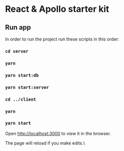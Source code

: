# React & Apollo starter kit

## Run app

In order to run the project run these scripts in this order:

### `cd server`

### `yarn`

### `yarn start:db`

### `yarn start:server`

### `cd ../client`

### `yarn`

### `yarn start`

Open [http://localhost:3000](http://localhost:3000) to view it in the browser.

The page will reload if you make edits.\
